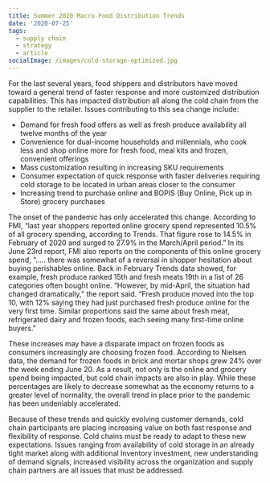 ```yaml
---
title: Summer 2020 Macro Food Distribution Trends
date: '2020-07-25'
tags:
  - supply chain
  - strategy
  - article
socialImage: /images/cold-storage-optimized.jpg
---
```


For the last several years, food shippers and distributors have moved toward a general trend of faster response and more customized distribution capabilities. This has impacted distribution all along the cold chain from the supplier to the retailer. Issues contributing to this sea change include:

- Demand for fresh food offers as well as fresh produce availability all twelve months of the year
- Convenience for dual-income households and millennials, who cook less and shop online more for fresh food, meal kits and frozen, convenient offerings
- Mass customization resulting in increasing SKU requirements
- Consumer expectation of quick response with faster deliveries requiring cold storage to be located in urban areas closer to the consumer
- Increasing trend to purchase online and BOPIS (Buy Online, Pick up in Store) grocery purchases

The onset of the pandemic has only accelerated this change. According to FMI, “last year shoppers reported online grocery spend represented 10.5% of all grocery spending, according to Trends. That figure rose to 14.5% in February of 2020 and surged to 27.9% in the March/April period.” In its June 23rd report, FMI also reports on the components of this online grocery spend, “….. there was somewhat of a reversal in shopper hesitation about buying perishables online. Back in February Trends data showed, for example, fresh produce ranked 15th and fresh meats 19th in a list of 26 categories often bought online. “However, by mid-April, the situation had changed dramatically,” the report said. “Fresh produce moved into the top 10, with 12% saying they had just purchased fresh produce online for the very first time. Similar proportions said the same about fresh meat, refrigerated dairy and frozen foods, each seeing many first-time online buyers.”

These increases may have a disparate impact on frozen foods as consumers increasingly are choosing frozen food. According to Nielsen data, the demand for frozen foods in brick and mortar shops grew 24% over the week ending June 20. As a result, not only is the online and grocery spend being impacted, but cold chain impacts are also in play. While these percentages are likely to decrease somewhat as the economy returns to a greater level of normality, the overall trend in place prior to the pandemic has been undeniably accelerated.

Because of these trends and quickly evolving customer demands, cold chain participants are placing increasing value on both fast response and flexibility of response. Cold chains must be ready to adapt to these new expectations. Issues ranging from availability of cold storage in an already tight market along with additional Inventory investment, new understanding of demand signals, increased visibility across the organization and supply chain partners are all issues that must be addressed.
